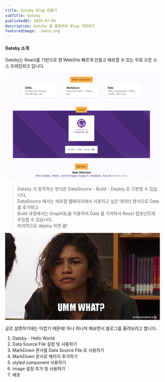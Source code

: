 ```yaml
---
title: Gatsby Blog 만들기
subTitle: Gatsby
publishedAt: 2019-07-09
description: Gatsby 를 활용하여 Blog 개발하기
featuredImage: ./main.png
---
```


#### Gatsby 소개

Gatsby는 React를 기반으로 한 WebSite 빠르게 만들고 배포할 수 있는 무료 오픈 소스 프레임워크 입니다.

![structure](./structure.png)
> Gatsby 가 동작하는 방식은 DataSource - Build - Deploy 로 구분할 수 있습니다,  
> DataSource 에서는 배포할 웹페이지에서 사용하고 싶은 데이터 형식으로 Data 를 추가하고  
> Build 과정에서는 GraphQL을 이용하여 Data 를 가져와서 React 컴포넌트에 주입할 수 있습니다.  
> 마지막으로 deploy 하면 끝!

![what](./what.png)

글로 설명하기에는 어렵기 때문에! 하나 하나씩 해보면서 블로그를 올려보려고 합니다.

1. Gatsby - Hello World
2. Data Source File 설정 및 사용하기
3. MarkDown 문서를 Data Source File 로 사용하기
4. MarkDown 문서로 페이지 추가하기
5. styled component 사용하기
6. image 설정 추가 및 사용하기
7. 배포
